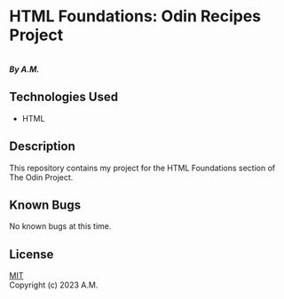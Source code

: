 # HTML Foundations: Odin Recipes Project
\
_**By A.M.**_

## Technologies Used
* HTML

## Description
This repository contains my project for the HTML Foundations section of The Odin Project.

## Known Bugs
No known bugs at this time.

## License
[MIT](https://choosealicense.com/licenses/mit/#)
\
Copyright (c) 2023 A.M.